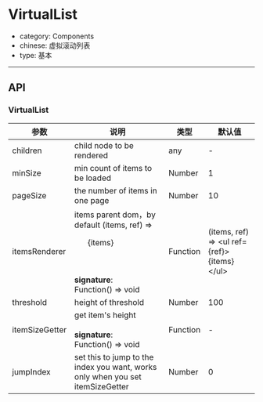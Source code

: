 # VirtualList

-   category: Components
-   chinese: 虚拟滚动列表
-   type: 基本

---

## API

### VirtualList

| 参数            | 说明                                                                                        | 类型       | 默认值                                              |
| ------------- | ----------------------------------------------------------------------------------------- | -------- | ------------------------------------------------ |
| children      | child node to be rendered                                                                                  | any      | -                                                |
| minSize       | min count of items to be loaded                                                                                   | Number   | 1                                                |
| pageSize      | the number of items in one page                                                                                   | Number   | 10                                               |
| itemsRenderer | items parent dom，by default (items, ref) => <ul ref={ref}>{items}</ul><br><br>**signature**:<br>Function() => void | Function | (items, ref) => &lt;ul ref={ref}>{items}&lt;/ul> |
| threshold     | height of threshold                                                                                     | Number   | 100                                              |
| itemSizeGetter | get item's height<br><br>**signature**:<br>Function() => void                                          | Function | -                                                |
| jumpIndex   | set this to jump to the index you want, works only when you set itemSizeGetter                                                          | Number   | 0                                                |
